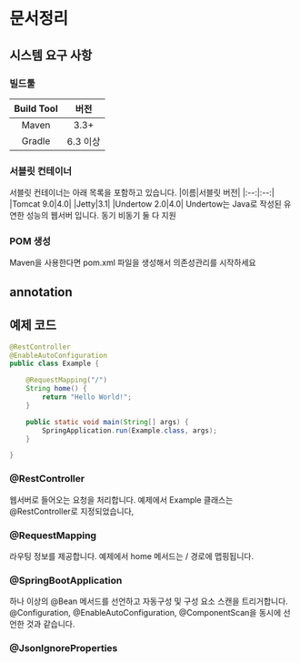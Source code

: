 # 문서정리
## 시스템 요구 사항
### 빌드툴
|Build Tool|버전|
|:--:|:--:|
|Maven|3.3+|
|Gradle|6.3 이상|

### 서블릿 컨테이너 
서블릿 컨테이너는 아래 목록을 포함하고 있습니다. 
|이름|서블릿 버전|
|:--:|:--:|
|Tomcat 9.0|4.0|
|Jetty|3.1|
|Undertow 2.0|4.0|
Undertow는 Java로 작성된 유연한 성능의 웹서버 입니다. 동기 비동기 둘 다 지원

### POM 생성 
Maven을 사용한다면 pom.xml 파일을 생성해서 의존성관리를 시작하세요


## annotation
## 예제 코드
```java
@RestController
@EnableAutoConfiguration
public class Example {

    @RequestMapping("/")
    String home() {
        return "Hello World!";
    }

    public static void main(String[] args) {
        SpringApplication.run(Example.class, args);
    }

}
```

### @RestController
웹서버로 들어오는 요청을 처리합니다.
예제에서 Example 클래스는 @RestController로 지정되었습니다, 

### @RequestMapping
라우팅 정보를 제공합니다. 
예제에서 home 메서드는 / 경로에 맵핑됩니다. 

### @SpringBootApplication 
하나 이상의 @Bean 메서드를 선언하고 자동구성 및 구성 요소 스캔을 트리거합니다. 
@Configuration, @EnableAutoConfiguration, @ComponentScan을 동시에 선언한 것과 같습니다.

### @JsonIgnoreProperties


